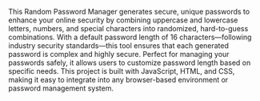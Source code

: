 This Random Password Manager generates secure, unique passwords to enhance your online security by combining uppercase and lowercase letters, numbers, and special characters into randomized, hard-to-guess combinations. With a default password length of 16 characters—following industry security standards—this tool ensures that each generated password is complex and highly secure. Perfect for managing your passwords safely, it allows users to customize password length based on specific needs. This project is built with JavaScript, HTML, and CSS, making it easy to integrate into any browser-based environment or password management system.
